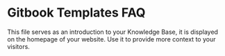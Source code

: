 # Gitbook Templates FAQ
This file serves as an introduction to your Knowledge Base, it is displayed on the homepage of your website. Use it to provide more context to your visitors.

